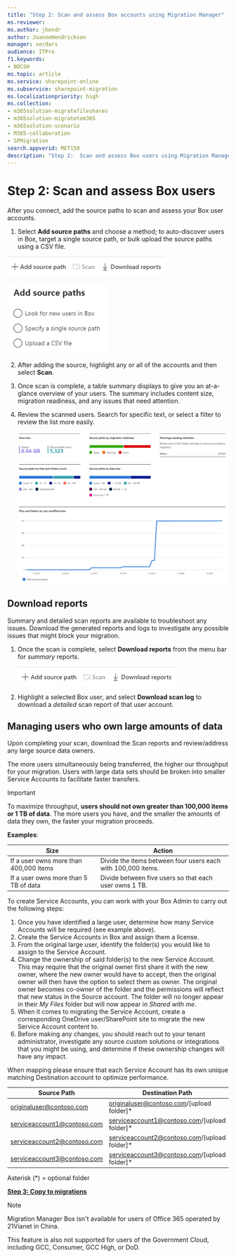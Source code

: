 ```yaml
---
title: "Step 2: Scan and assess Box accounts using Migration Manager"
ms.reviewer:
ms.author: jhendr
author: JoanneHendrickson
manager: serdars
audience: ITPro
f1.keywords:
- NOCSH
ms.topic: article
ms.service: sharepoint-online
ms.subservice: sharepoint-migration
ms.localizationpriority: high
ms.collection:
- m365solution-migratefileshares
- m365solution-migratetom365
- m365solution-scenario
- M365-collaboration
- SPMigration
search.appverid: MET150
description: "Step 2:  Scan and assess Box users using Migration Manager."
---
```


# Step 2: Scan and assess Box users

After you connect, add the source paths to scan and assess your Box user accounts.

1. Select **Add source paths** and choose a method; to auto-discover users in Box, target a single source path, or bulk upload the source paths using a CSV file.

![add source paths manually in Box](media/mm-add-source-path.png)

![add source path selections](media/mm-add-source-path-choices-box.png)

2. After adding the source, highlight any or all of the accounts and then select **Scan**. 
3. Once scan is complete, a table summary displays to give you an at-a-glance overview of your users. The summary includes content size, migration readiness, and any issues that need attention. 
4. Review the scanned users. Search for specific text, or select a filter to review the list more easily.

   ![Summary of scanned Box users](media/mm-box-scan-assess-summary.png)


## Download reports

Summary and detailed scan reports are available to troubleshoot any issues. Download the generated reports and logs to investigate any possible issues that might block your migration.

1. Once the scan is complete, select **Download reports** from the menu bar for *summary* reports.

   ![add source paths manually in Box](media/mm-add-source-path.png)

2. Highlight a selected Box user, and select **Download scan log**  to download a *detailed* scan report of that user account. </br>

## Managing users who own large amounts of data

Upon completing your scan, download the Scan reports and review/address any large source data owners.

The more users simultaneously being transferred, the higher our throughput for your migration. Users with large data sets should be broken into smaller Service Accounts to facilitate faster transfers.

> [!IMPORTANT]
> To maximize throughput, **users should not own greater than 100,000 items or 1 TB of data**. The more users you have, and the smaller the amounts of data they own, the faster your migration proceeds.

**Examples**:

|Size|Action|
|---|---|
|If a user owns more than 400,000 items|Divide the items between four users each with 100,000 items.|
|If a user owns more than 5 TB of data|Divide between five users so that each user owns 1 TB. |

To create Service Accounts, you can work with your Box Admin to carry out the following steps:

1. Once you have identified a large user, determine how many Service Accounts will be required (see example above).
2. Create the Service Accounts in Box and assign them a license.
3. From the original large user, identify the folder(s) you would like to assign to the Service Account.
4. Change the ownership of said folder(s) to the new Service Account. This may require that the original owner first share it with the new owner, where the new owner would have to accept, then the original owner will then have the option to select them as owner. The original owner becomes co-owner of the folder and the permissions will reflect that new status in the Source account. The folder will no longer appear in their *My Files* folder but will now appear in *Shared with me*.
5. When it comes to migrating the Service Account, create a corresponding OneDrive user/SharePoint site to migrate the new Service Account content to.
6. Before making any changes, you should reach out to your tenant administrator, investigate any source custom solutions or integrations that you might be using, and determine if these ownership changes will have any impact.

When mapping please ensure that each Service Account has its own unique matching Destination account to optimize performance.

|Source Path |Destination Path |
|---|---|
|originaluser@contoso.com| originaluser@contoso.com/[upload folder]\* |
|serviceaccount1@contoso.com|serviceaccount1@contoso.com/[upload folder]\* |
|serviceaccount2@contoso.com |serviceaccount2@contoso.com/[upload folder]\* |
|serviceaccount3@contoso.com |serviceaccount3@contoso.com/[upload folder]\* |

Asterisk (\*) = optional folder

[**Step 3: Copy to migrations**](mm-box-step3-copy-to-migrations.md)

> [!NOTE]
> Migration Manager Box isn't available for users of Office 365 operated by 21Vianet in China.
>
> This feature is also not supported for users of the Government Cloud, including GCC, Consumer, GCC High, or DoD.
